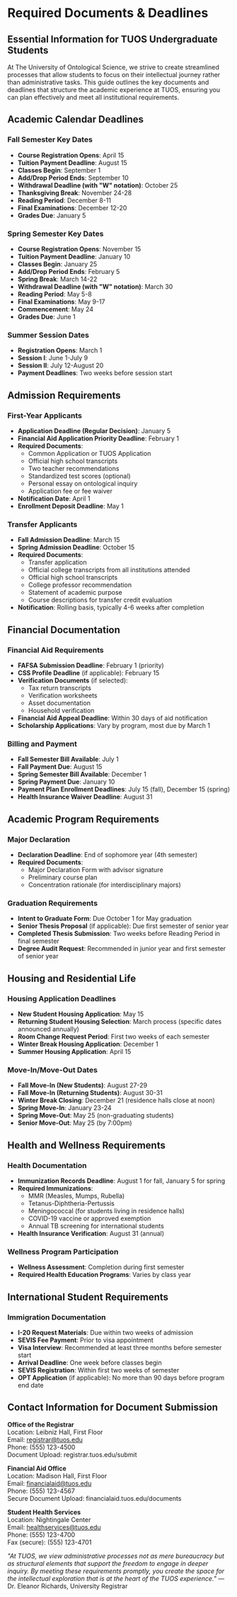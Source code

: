 # Required Documents & Deadlines

## Essential Information for TUOS Undergraduate Students

At The University of Ontological Science, we strive to create streamlined processes that allow students to focus on their intellectual journey rather than administrative tasks. This guide outlines the key documents and deadlines that structure the academic experience at TUOS, ensuring you can plan effectively and meet all institutional requirements.

## Academic Calendar Deadlines

### Fall Semester Key Dates
- **Course Registration Opens**: April 15
- **Tuition Payment Deadline**: August 15
- **Classes Begin**: September 1
- **Add/Drop Period Ends**: September 10
- **Withdrawal Deadline (with "W" notation)**: October 25
- **Thanksgiving Break**: November 24-28
- **Reading Period**: December 8-11
- **Final Examinations**: December 12-20
- **Grades Due**: January 5

### Spring Semester Key Dates
- **Course Registration Opens**: November 15
- **Tuition Payment Deadline**: January 10
- **Classes Begin**: January 25
- **Add/Drop Period Ends**: February 5
- **Spring Break**: March 14-22
- **Withdrawal Deadline (with "W" notation)**: March 30
- **Reading Period**: May 5-8
- **Final Examinations**: May 9-17
- **Commencement**: May 24
- **Grades Due**: June 1

### Summer Session Dates
- **Registration Opens**: March 1
- **Session I**: June 1-July 9
- **Session II**: July 12-August 20
- **Payment Deadlines**: Two weeks before session start

## Admission Requirements

### First-Year Applicants
- **Application Deadline (Regular Decision)**: January 5
- **Financial Aid Application Priority Deadline**: February 1
- **Required Documents**:
  - Common Application or TUOS Application
  - Official high school transcripts
  - Two teacher recommendations
  - Standardized test scores (optional)
  - Personal essay on ontological inquiry
  - Application fee or fee waiver
- **Notification Date**: April 1
- **Enrollment Deposit Deadline**: May 1

### Transfer Applicants
- **Fall Admission Deadline**: March 15
- **Spring Admission Deadline**: October 15
- **Required Documents**:
  - Transfer application
  - Official college transcripts from all institutions attended
  - Official high school transcripts
  - College professor recommendation
  - Statement of academic purpose
  - Course descriptions for transfer credit evaluation
- **Notification**: Rolling basis, typically 4-6 weeks after completion

## Financial Documentation

### Financial Aid Requirements
- **FAFSA Submission Deadline**: February 1 (priority)
- **CSS Profile Deadline** (if applicable): February 15
- **Verification Documents** (if selected):
  - Tax return transcripts
  - Verification worksheets
  - Asset documentation
  - Household verification
- **Financial Aid Appeal Deadline**: Within 30 days of aid notification
- **Scholarship Applications**: Vary by program, most due by March 1

### Billing and Payment
- **Fall Semester Bill Available**: July 1
- **Fall Payment Due**: August 15
- **Spring Semester Bill Available**: December 1
- **Spring Payment Due**: January 10
- **Payment Plan Enrollment Deadlines**: July 15 (fall), December 15 (spring)
- **Health Insurance Waiver Deadline**: August 31

## Academic Program Requirements

### Major Declaration
- **Declaration Deadline**: End of sophomore year (4th semester)
- **Required Documents**:
  - Major Declaration Form with advisor signature
  - Preliminary course plan
  - Concentration rationale (for interdisciplinary majors)

### Graduation Requirements
- **Intent to Graduate Form**: Due October 1 for May graduation
- **Senior Thesis Proposal** (if applicable): Due first semester of senior year
- **Completed Thesis Submission**: Two weeks before Reading Period in final semester
- **Degree Audit Request**: Recommended in junior year and first semester of senior year

## Housing and Residential Life

### Housing Application Deadlines
- **New Student Housing Application**: May 15
- **Returning Student Housing Selection**: March process (specific dates announced annually)
- **Room Change Request Period**: First two weeks of each semester
- **Winter Break Housing Application**: December 1
- **Summer Housing Application**: April 15

### Move-In/Move-Out Dates
- **Fall Move-In (New Students)**: August 27-29
- **Fall Move-In (Returning Students)**: August 30-31
- **Winter Break Closing**: December 21 (residence halls close at noon)
- **Spring Move-In**: January 23-24
- **Spring Move-Out**: May 25 (non-graduating students)
- **Senior Move-Out**: May 25 (by 7:00pm)

## Health and Wellness Requirements

### Health Documentation
- **Immunization Records Deadline**: August 1 for fall, January 5 for spring
- **Required Immunizations**:
  - MMR (Measles, Mumps, Rubella)
  - Tetanus-Diphtheria-Pertussis
  - Meningococcal (for students living in residence halls)
  - COVID-19 vaccine or approved exemption
  - Annual TB screening for international students
- **Health Insurance Verification**: August 31 (annual)

### Wellness Program Participation
- **Wellness Assessment**: Completion during first semester
- **Required Health Education Programs**: Varies by class year

## International Student Requirements

### Immigration Documentation
- **I-20 Request Materials**: Due within two weeks of admission
- **SEVIS Fee Payment**: Prior to visa appointment
- **Visa Interview**: Recommended at least three months before semester start
- **Arrival Deadline**: One week before classes begin
- **SEVIS Registration**: Within first two weeks of semester
- **OPT Application** (if applicable): No more than 90 days before program end date

## Contact Information for Document Submission

**Office of the Registrar**  
Location: Leibniz Hall, First Floor  
Email: registrar@tuos.edu  
Phone: (555) 123-4500  
Document Upload: registrar.tuos.edu/submit

**Financial Aid Office**  
Location: Madison Hall, First Floor  
Email: financialaid@tuos.edu  
Phone: (555) 123-4567  
Secure Document Upload: financialaid.tuos.edu/documents

**Student Health Services**  
Location: Nightingale Center  
Email: healthservices@tuos.edu  
Phone: (555) 123-4700  
Fax (secure): (555) 123-4701


*"At TUOS, we view administrative processes not as mere bureaucracy but as structural elements that support the freedom to engage in deeper inquiry. By meeting these requirements promptly, you create the space for the intellectual exploration that is at the heart of the TUOS experience."* — Dr. Eleanor Richards, University Registrar